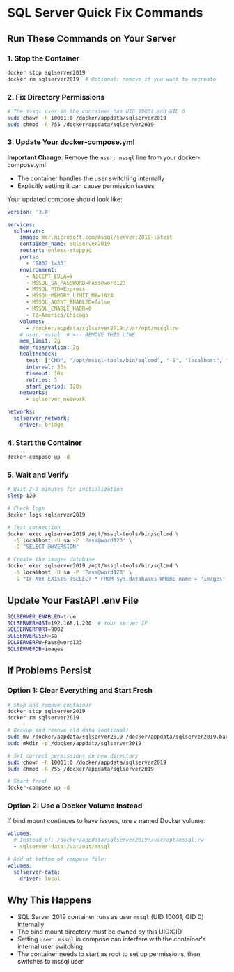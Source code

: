 # SQL Server Quick Fix Commands

## Run These Commands on Your Server

### 1. Stop the Container
```bash
docker stop sqlserver2019
docker rm sqlserver2019  # Optional: remove if you want to recreate
```

### 2. Fix Directory Permissions
```bash
# The mssql user in the container has UID 10001 and GID 0
sudo chown -R 10001:0 /docker/appdata/sqlserver2019
sudo chmod -R 755 /docker/appdata/sqlserver2019
```

### 3. Update Your docker-compose.yml
**Important Change**: Remove the `user: mssql` line from your docker-compose.yml
- The container handles the user switching internally
- Explicitly setting it can cause permission issues

Your updated compose should look like:
```yaml
version: '3.8'

services:
  sqlserver:
    image: mcr.microsoft.com/mssql/server:2019-latest
    container_name: sqlserver2019
    restart: unless-stopped
    ports:
      - "9002:1433"
    environment:
      - ACCEPT_EULA=Y
      - MSSQL_SA_PASSWORD=Pass@word123
      - MSSQL_PID=Express
      - MSSQL_MEMORY_LIMIT_MB=1024
      - MSSQL_AGENT_ENABLED=false
      - MSSQL_ENABLE_HADR=0
      - TZ=America/Chicago
    volumes:
      - /docker/appdata/sqlserver2019:/var/opt/mssql:rw
    # user: mssql  # <-- REMOVE THIS LINE
    mem_limit: 2g
    mem_reservation: 2g
    healthcheck:
      test: ["CMD", "/opt/mssql-tools/bin/sqlcmd", "-S", "localhost", "-U", "sa", "-P", "Pass@word123", "-Q", "SELECT 1"]
      interval: 30s
      timeout: 10s
      retries: 5
      start_period: 120s
    networks:
      - sqlserver_network

networks:
  sqlserver_network:
    driver: bridge
```

### 4. Start the Container
```bash
docker-compose up -d
```

### 5. Wait and Verify
```bash
# Wait 2-3 minutes for initialization
sleep 120

# Check logs
docker logs sqlserver2019

# Test connection
docker exec sqlserver2019 /opt/mssql-tools/bin/sqlcmd \
  -S localhost -U sa -P 'Pass@word123' \
  -Q "SELECT @@VERSION"

# Create the images database
docker exec sqlserver2019 /opt/mssql-tools/bin/sqlcmd \
  -S localhost -U sa -P 'Pass@word123' \
  -Q "IF NOT EXISTS (SELECT * FROM sys.databases WHERE name = 'images') CREATE DATABASE images"
```

## Update Your FastAPI .env File
```bash
SQLSERVER_ENABLED=true
SQLSERVERHOST=192.168.1.200  # Your server IP
SQLSERVERPORT=9002
SQLSERVERUSER=sa
SQLSERVERPW=Pass@word123
SQLSERVERDB=images
```

## If Problems Persist

### Option 1: Clear Everything and Start Fresh
```bash
# Stop and remove container
docker stop sqlserver2019
docker rm sqlserver2019

# Backup and remove old data (optional)
sudo mv /docker/appdata/sqlserver2019 /docker/appdata/sqlserver2019.backup
sudo mkdir -p /docker/appdata/sqlserver2019

# Set correct permissions on new directory
sudo chown -R 10001:0 /docker/appdata/sqlserver2019
sudo chmod -R 755 /docker/appdata/sqlserver2019

# Start fresh
docker-compose up -d
```

### Option 2: Use a Docker Volume Instead
If bind mount continues to have issues, use a named Docker volume:

```yaml
volumes:
  # Instead of: /docker/appdata/sqlserver2019:/var/opt/mssql:rw
  - sqlserver-data:/var/opt/mssql

# Add at bottom of compose file:
volumes:
  sqlserver-data:
    driver: local
```

## Why This Happens
- SQL Server 2019 container runs as user `mssql` (UID 10001, GID 0) internally
- The bind mount directory must be owned by this UID:GID
- Setting `user: mssql` in compose can interfere with the container's internal user switching
- The container needs to start as root to set up permissions, then switches to mssql user
